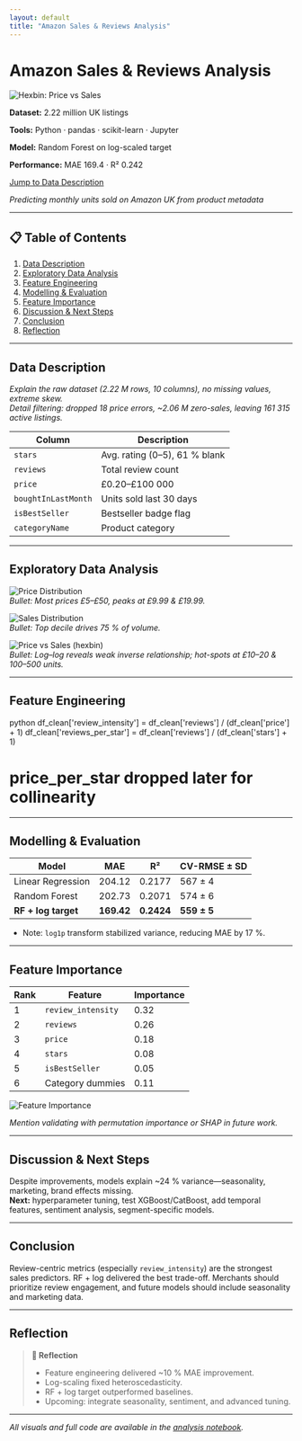 ```yaml
---
layout: default
title: "Amazon Sales & Reviews Analysis"
---
```


# Amazon Sales & Reviews Analysis

<div class="project-card">
  <img src="/assets/amazon-hexbin.png" alt="Hexbin: Price vs Sales" />
  <div class="project-summary">
    <p><strong>Dataset:</strong> 2.22 million UK listings</p>
    <p><strong>Tools:</strong> Python · pandas · scikit-learn · Jupyter</p>
    <p><strong>Model:</strong> Random Forest on log-scaled target</p>
    <p><strong>Performance:</strong> MAE 169.4 · R² 0.242</p>
    <a class="button primary" href="#data-description">Jump to Data Description</a>
  </div>
</div>

_Predicting monthly units sold on Amazon UK from product metadata_

---

## 📋 Table of Contents

1. [Data Description](#data-description)  
2. [Exploratory Data Analysis](#exploratory-data-analysis)  
3. [Feature Engineering](#feature-engineering)  
4. [Modelling & Evaluation](#modelling--evaluation)  
5. [Feature Importance](#feature-importance)  
6. [Discussion & Next Steps](#discussion--next-steps)  
7. [Conclusion](#conclusion)  
8. [Reflection](#reflection)  

---

## Data Description  
<a name="data-description"></a>

*Explain the raw dataset (2.22 M rows, 10 columns), no missing values, extreme skew.*  
*Detail filtering: dropped 18 price errors, ~2.06 M zero-sales, leaving 161 315 active listings.*

| Column            | Description                  |
| ----------------- | ---------------------------- |
| `stars`           | Avg. rating (0–5), 61 % blank |
| `reviews`         | Total review count           |
| `price`           | £0.20–£100 000               |
| `boughtInLastMonth` | Units sold last 30 days    |
| `isBestSeller`    | Bestseller badge flag        |
| `categoryName`    | Product category             |

---

## Exploratory Data Analysis  
<a name="exploratory-data-analysis"></a>

![Price Distribution](/assets/price-histogram.png)  
_Bullet: Most prices £5–£50, peaks at £9.99 & £19.99._

![Sales Distribution](/assets/sales-histogram.png)  
_Bullet: Top decile drives 75 % of volume._

![Price vs Sales (hexbin)](/assets/amazon-hexbin.png)  
_Bullet: Log–log reveals weak inverse relationship; hot-spots at £10–20 & 100–500 units._

---

## Feature Engineering  
<a name="feature-engineering"></a>


python
df_clean['review_intensity'] = df_clean['reviews'] / (df_clean['price'] + 1)
df_clean['reviews_per_star']   = df_clean['reviews'] / (df_clean['stars'] + 1)
# price_per_star dropped later for collinearity


---

## Modelling & Evaluation  
<a name="modelling--evaluation"></a>

| Model               | MAE    | R²     | CV-RMSE ± SD |
|---------------------|--------|--------|--------------|
| Linear Regression   | 204.12 | 0.2177 | 567 ± 4      |
| Random Forest       | 202.73 | 0.2071 | 574 ± 6      |
| **RF + log target** | **169.42** | **0.2424** | **559 ± 5** |

- Note: `log1p` transform stabilized variance, reducing MAE by 17 %.

---

## Feature Importance  
<a name="feature-importance"></a>

| Rank | Feature            | Importance |
|------|--------------------|------------|
| 1    | `review_intensity` | 0.32       |
| 2    | `reviews`          | 0.26       |
| 3    | `price`            | 0.18       |
| 4    | `stars`            | 0.08       |
| 5    | `isBestSeller`     | 0.05       |
| 6    | Category dummies   | 0.11       |

![Feature Importance](/assets/feature-importance.png)

*Mention validating with permutation importance or SHAP in future work.*

---

## Discussion & Next Steps  
<a name="discussion--next-steps"></a>

Despite improvements, models explain ~24 % variance—seasonality, marketing, brand effects missing.  
**Next:** hyperparameter tuning, test XGBoost/CatBoost, add temporal features, sentiment analysis, segment-specific models.

---

## Conclusion  
<a name="conclusion"></a>

Review-centric metrics (especially `review_intensity`) are the strongest sales predictors. RF + log delivered the best trade-off. Merchants should prioritize review engagement, and future models should include seasonality and marketing data.

---

## Reflection  
<a name="reflection"></a>

> **📝 Reflection**  
> - Feature engineering delivered ~10 % MAE improvement.  
> - Log-scaling fixed heteroscedasticity.  
> - RF + log target outperformed baselines.  
> - Upcoming: integrate seasonality, sentiment, and advanced tuning.

---

*All visuals and full code are available in the [analysis notebook](analysis_notebook.ipynb).*  
